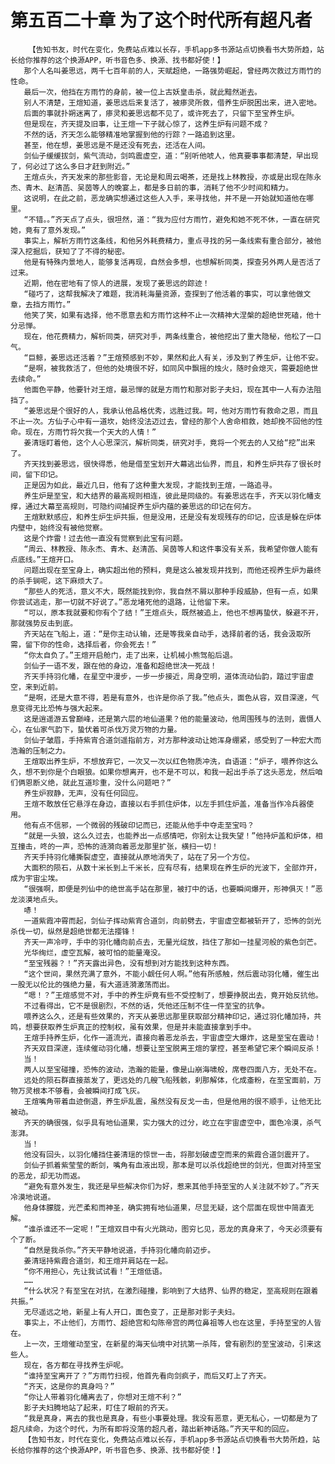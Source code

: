 # 第五百二十章 为了这个时代所有超凡者
        【告知书友，时代在变化，免费站点难以长存，手机app多书源站点切换看书大势所趋，站长给你推荐的这个换源APP，听书音色多、换源、找书都好使！】
       那个人名叫姜思远，两千七百年前的人，天赋超绝，一路强势崛起，曾经两次救过方雨竹的性命。
       最后一次，他挡在方雨竹的身前，被一位上古妖皇击杀，就此黯然逝去。
       别人不清楚，王煊知道，姜思远后来复活了，被瘆灵所救，借养生炉脱困出来，进入密地。
       后面的事就扑朔迷离了，瘆灵和姜思远都不见了，或许死去了，只留下至宝养生炉。
       但是现在，齐天提及旧事，让王煊一下子就心惊了，这养生炉有问题不成？
       不然的话，齐天怎么能够精准地掌握到他的行踪？一路追到这里。
       甚至，他在想，姜思远是不是还没有死去，还活在人间。
       剑仙子缓缓拔剑，紫气流动，剑鸣震虚空，道：“别听他唬人，他真要事事都清楚，早出现了，何必过了这么多日才赶到附近。”
       王煊点头，齐天发来的那些影音，无论是和周云喝茶，还是找上林教授，亦或是出现在陈永杰、青木、赵清菡、吴茵等人的晚宴上，都是多日前的事，消耗了他不少时间和精力。
       这说明，在此之前，恶龙确实想通过这些人入手，来寻找他，并不是一开始就知道他在哪里。
       “不错。。”齐天点了点头，很坦然，道：“我为应付方雨竹，避免和她不死不休，一直在研究她，竟有了意外发现。”
       事实上，解析方雨竹这条线，和他另外耗费精力，重点寻找的另一条线索有重合部分，被他深入挖掘后，获知了了不得的秘密。
       他是有特殊内景地人，能够复活再现，自然会多想，也想解析同类，探查另外两人是否活了过来。
       近期，他在密地有了惊人的进展，发现了姜思远的踪迹！
       “碰巧了，这帮我解决了难题，我消耗海量资源，查探到了他活着的事实，可以拿他做文章，去挡方雨竹。”
       他笑了笑，如果有选择，他不愿意去和方雨竹这种不止一次精神大涅槃的超绝世死磕，他十分忌惮。
       现在，他花费精力，解析同类，研究对手，两条线重合，被他挖出了重大隐秘，他松了一口气。
       “巨鲸，姜思远还活着？”王煊预感到不妙，果然和此人有关，涉及到了养生炉，让他不安。
       “是啊，被我救活了，但他的处境很不好，如同风中飘摇的烛火，随时会熄灭，需要超绝世去续命。”
       他面色平静，他要针对王煊，最忌惮的就是方雨竹和那对影子夫妇，现在其中一人有办法阻挡了。
       “姜思远是个很好的人，我承认他品格优秀，远胜过我。呵，他对方雨竹有救命之恩，而且不止一次。方仙子心中有一道坎，始终没法迈过去，曾经的那个人舍命相救，她却挽不回他的性命。现在，方雨竹将欠我一个天大的人情！”
       姜清瑶盯着他，这个人心思深沉，解析同类，研究对手，竟将一个死去的人又给“挖”出来了。
       齐天找到姜思远，很快得悉，他是借至宝划开大幕逃出仙界，而且，和养生炉共存了很长时间，留下印记。
       正是因为如此，最近几日，他有了这种重大发现，才能找到王煊，一路追寻。
       养生炉是至宝，和大结界的最高规则相连，彼此是同级的。有姜思远在手，齐天以羽化幡支撑，通过大幕至高规则，可隐约间捕捉养生炉内蕴的姜思远的印记在何方。
       王煊默默感应，和养生炉生炉共振，但是没用，还是没有发现残存的印记，应该是躲在炉体内壁中，始终没有被他觉察。
       这是个炸雷！过去他一直没有觉察到此宝有问题。
       “周云、林教授、陈永杰、青木、赵清菡、吴茵等人和这件事没有关系，我希望你做人能有点底线。”王煊开口。
       问题出现在至宝身上，确实超出他的预料，竟是这么被发现并找到，而他还视养生炉为最终的杀手锏呢，这下麻烦大了。
       “那些人的死活，意义不大，既然能找到你，我自然不屑以那种手段威胁，但有一点，如果你尝试逃走，那一切就不好说了。”恶龙堵死他的退路，让他留下来。
       “可以，原本我就要和你有个了结！”王煊点头，既然被追上，他也不想再蛰伏，躲避不开，那就强势反击到底。
       齐天站在飞船上，道：“是你主动认输，还是等我亲自动手，选择前者的话，我会汲取所需，留下你的性命，选择后者，你会死去！”
       “你太自负了。”王煊开启舱门，走了出来，让机械小熊驾船后退。
       剑仙子一语不发，跟在他的身边，准备和超绝世决一死战！
       齐天手持羽化幡，在星空中漫步，一步一步接近，周身空明，道体流动仙韵，踏过宇宙虚空，来到近前。
       “是啊，还是大意不得，若是有意外，也许是你杀了我。”他点头，面色从容，双目深邃，气息变得无比恐怖与强大起来。
       这是逍遥游五曾巅峰，还是第六层的地仙道果？他的能量波动，他周围残与的法则，震慑人心，在仙家气韵下，蛰伏着可杀伐万灵万物的力量。
       剑仙子皱眉，手持紫宵合道剑遥指前方，对方那种波动让她浑身绷紧，感受到了一种宏大而浩瀚的压制之力。
       王煊取出养生炉，不想放弃它，一次又一次以红色物质冲洗，自语道：“炉子，喂养你这么久，想不到你是个白眼狼。如果你想离开，也不是不可以，和我一起出手杀了这头恶龙，然后咱们俩恩断义绝，就此互道珍重，没什么问题吧？”
       养生炉寂静，无声，没有任何回应。
       王煊不敢放任它悬浮在身边，直接以右手抓住炉体，以左手抓住炉盖，准备当作冷兵器使用。
       他有点不信邪，一个微弱的残破印记而已，还能从他手中夺走至宝吗？
       “就是一头狼，这么久过去，也能养出一点感情吧，你别太让我失望！”他持炉盖和炉体，相互撞击，咚的一声，恐怖的涟漪向着恶龙那里扩张，横扫一切！
       齐天手持羽化幡撕裂虚空，直接就从原地消失了，站在了另一个方位。
       大面积的陨石，从数十米长到上千米长，应有尽有，结果现在养生炉的光波下，全部炸开，成为宇宙尘埃。
       “很强啊，即便是列仙中的绝世高手站在那里，被打中的话，也要瞬间爆开，形神俱灭！”恶龙淡漠地点头。
       哧！
       一道紫霞冲霄而起，剑仙子挥动紫宵合道剑，向前劈去，宇宙虚空都被斩开了，恐怖的剑光杀伐一切，纵然是超绝世都无法撄锋！
       齐天一声冷哼，手中的羽化幡向前点去，无量光绽放，挡住了那如一挂星河般的紫色剑芒。
       光华绚烂，虚空瓦解，被可怕的能量淹没。
       “至宝残器？！”齐天露出异色，没有想到对方能找到这种东西。
       “这个世间，果然充满了意外，不能小觑任何人啊。”他有所感触，然后震动羽化幡，催生出一股无以伦比的强绝力量，有大道涟漪激荡而出。
       “嗯！？”王煊感觉不对，手中的养生炉竟有些不受控制了，想要挣脱出去，竟开始反抗他。
       不过看得出，它不是很剧烈，不然的话，凭他还压制不住一件至宝的抗争。
       喂养这么久，还是有些效果的，齐天从姜思远那里获取部分精神印记，通过羽化幡加持，共鸣，想要获取养生炉真正的控制权，虽有效果，但是并未能直接拿到手中。
       王煊手持养生炉，化作一道流光，直接向着恶龙杀去，宇宙虚空大爆炸，这是至宝在震动！
       齐天双目深邃，连续催动羽化幡，想要让至宝脱离王煊的掌控，甚至希望它来个瞬间反杀！
       当！
       两人以至宝碰撞，恐怖的波动，浩瀚的能量，像是山崩海啸般，席卷四面八方，无处不在。
       远处的陨石群直接蒸发了，更远处的几艘飞船残骸，刹那解体，化成齑粉，在至宝面前，万物万灵根本不够看，会被瞬间打成飞灰。
       王煊嘴角带着血迹倒退，养生炉乱震，虽然没有反戈一击，但是他用的很不顺手，让他无比被动。
       齐天的确很强，似乎具有地仙道果，实力强大的过分，屹立在宇宙虚空中，面色冷漠，杀气澎湃。
       当！
       他没有回头，以羽化幡挡住姜清瑶的惊世一击，将那划破虚空而来的紫霞合道剑震开了。
       剑仙子抓着紫莹莹的断剑，嘴角有血液出现，那本是可以杀伐超绝世的剑光，但面对持至宝的恶龙，却无功而返。
       “避免有意外发生，我还是早些解决你们为好，惹来其他手持至宝的人关注就不妙了。”齐天冷漠地说道。
       他身体朦胧，光芒柔和而神圣，确实拥有地仙道果，尽显无疑，这个层面在现世中简直无解。
       “谁杀谁还不一定呢！”王煊双目中有火光跳动，图穷匕见，恶龙的真身来了，今天必须要有个了断。
       “自然是我杀你。”齐天平静地说道，手持羽化幡向前迈步。
       姜清瑶持紫霞合道剑，和王煊并肩站在一起。
       “你不用担心，先让我试试看！”王煊低语。
       ……
       “什么状况？有至宝在对抗，在激烈碰撞，影响到了大结界、仙界的稳定，至高规则在跟着共振。”
       无尽遥远之地，新星上有人开口，面色变了，正是那对影子夫妇。
       事实上，不止他们，方雨竹、超绝宫和勾陈帝宫的两位鼻祖等人也在这里，手持至宝的人皆在。
       上一次，王煊催动至宝，在新星的海天仙境中对抗第一杀阵，曾有剧烈的至宝波动，引来这些人。
       现在，各方都在寻找养生炉呢。
       “谁持至宝离开了？”方雨竹扫视，他首先看向剑疯子，而后又盯上了齐天。
       “齐天，这是你的真身吗？”
       “你让人带着羽化幡离去了，你想对王煊不利？”
       影子夫妇腾地站了起来，盯住了眼前的齐天。
       “我是真身，离去的我也是真身，有些小事要处理。我没有恶意，更无私心，一切都是为了超凡续命，为这个时代，为所有即将没落的超凡者，踏出新神话路。”齐天平和的回应。
       【告知书友，时代在变化，免费站点难以长存，手机app多书源站点切换看书大势所趋，站长给你推荐的这个换源APP，听书音色多、换源、找书都好使！】